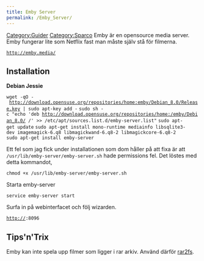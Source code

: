 ```yaml
---
title: Emby Server
permalink: /Emby_Server/
---
```


[Category:Guider](/Category:Guider "wikilink")
[Category:Sparco](/Category:Sparco "wikilink") Emby är en opensource
media server. Emby fungerar lite som Netflix fast man måste själv stå
för filmerna.

[`http://emby.media/`](http://emby.media/)

Installation
------------

**Debian Jessie**

`wget -qO - `[`http://download.opensuse.org/repositories/home:emby/Debian_8.0/Release.key`](http://download.opensuse.org/repositories/home:emby/Debian_8.0/Release.key)` | sudo apt-key add -`
`sudo sh -c "echo 'deb `[`http://download.opensuse.org/repositories/home:/emby/Debian_8.0/`](http://download.opensuse.org/repositories/home:/emby/Debian_8.0/)` /' >> /etc/apt/sources.list.d/emby-server.list"`
`sudo apt-get update`
`sudo apt-get install mono-runtime mediainfo libsqlite3-dev imagemagick-6.q8 libmagickwand-6.q8-2 libmagickcore-6.q8-2`
`sudo apt-get install emby-server`

Ett fel som jag fick under installationen som dom håller på att fixa är
att `/usr/lib/emby-server/emby-server.sh` hade permissions fel. Det
löstes med detta kommandot,

`chmod +x /usr/lib/emby-server/emby-server.sh`

Starta emby-server

`service emby-server start`

Surfa in på webinterfacet och följ wizarden.

[`http://`](http://)<IP>`:8096`

Tips'n'Trix
-----------

Emby kan inte spela upp filmer som ligger i rar arkiv. Använd därför
[rar2fs](/rar2fs "wikilink").